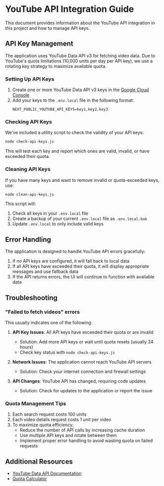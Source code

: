 # YouTube API Integration Guide

This document provides information about the YouTube API integration in this project and how to manage API keys.

## API Key Management

The application uses YouTube Data API v3 for fetching video data. Due to YouTube's quota limitations (10,000 units per day per API key), we use a rotating key strategy to maximize available quota.

### Setting Up API Keys

1. Create one or more YouTube Data API v3 keys in the [Google Cloud Console](https://console.cloud.google.com/)
2. Add your keys to the `.env.local` file in the following format:
   ```
   NEXT_PUBLIC_YOUTUBE_API_KEYS=key1,key2,key3
   ```

### Checking API Keys

We've included a utility script to check the validity of your API keys:

```bash
node check-api-keys.js
```

This will test each key and report which ones are valid, invalid, or have exceeded their quota.

### Cleaning API Keys

If you have many keys and want to remove invalid or quota-exceeded keys, use:

```bash
node clean-api-keys.js
```

This script will:
1. Check all keys in your `.env.local` file
2. Create a backup of your current `.env.local` file as `.env.local.bak`
3. Update `.env.local` to only include valid keys

## Error Handling

The application is designed to handle YouTube API errors gracefully:

1. If no API keys are configured, it will fall back to local data
2. If all API keys have exceeded their quota, it will display appropriate messages and use fallback data
3. If the API returns errors, the UI will continue to function with available data

## Troubleshooting

### "Failed to fetch videos" errors

This usually indicates one of the following:

1. **API Key Issues**: All API keys have exceeded their quota or are invalid
   - Solution: Add more API keys or wait until quota resets (usually 24 hours)
   - Check key status with `node check-api-keys.js`

2. **Network Issues**: The application cannot reach YouTube API servers
   - Solution: Check your internet connection and firewall settings

3. **API Changes**: YouTube API has changed, requiring code updates
   - Solution: Check for updates to the application or report the issue

### Quota Management Tips

1. Each search request costs 100 units
2. Each video details request costs 1 unit per video
3. To maximize quota efficiency:
   - Reduce the number of API calls by increasing cache duration
   - Use multiple API keys and rotate between them
   - Implement proper error handling to avoid wasting quota on failed requests

## Additional Resources

- [YouTube Data API Documentation](https://developers.google.com/youtube/v3/docs)
- [Quota Calculator](https://developers.google.com/youtube/v3/determine_quota_cost) 
